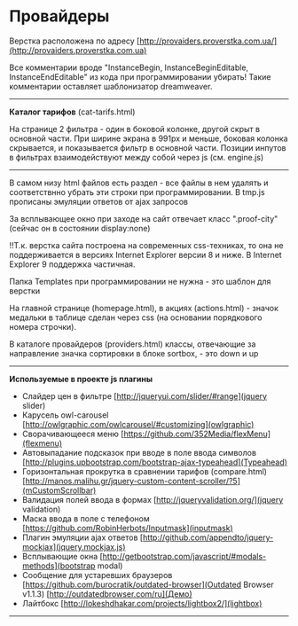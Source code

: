 Провайдеры
================

Верстка расположена по адресу [http://provaiders.proverstka.com.ua/](http://provaiders.proverstka.com.ua)

Все комментарии вроде "InstanceBegin, InstanceBeginEditable, InstanceEndEditable" из кода при программировании убирать! Такие комментарии оставляет шаблонизатор dreamweaver.


---------------------------------------------------------

**Каталог тарифов** (cat-tarifs.html)


На странице 2 фильтра - один в боковой колонке, другой скрыт в основной части. При ширине экрана в 991px и меньше, боковая колонка скрывается, и показывается фильтр в основной части. Позиции инпутов в фильтрах взаимодействуют между собой через js (см. engine.js)

---------------------------------------------------------


В самом низу html файлов есть раздел <!-- =temp JS --> - все файлы в нем удалять и соответствнно убрать эти строки при программировании.  В tmp.js прописаны эмуляции ответов от ajax запросов 

За всплывающее окно при заходе на сайт отвечает класс ".proof-city" (сейчас он в состоянии display:none)

!!Т.к. верстка сайта построена на современных css-техниках, то она не поддерживается в версиях Internet Explorer версии 8 и ниже. В Internet Explorer 9 поддержка частичная.

Папка Templates при программировании не нужна - это шаблон для верстки

На главной странице (homepage.html), в акциях (actions.html) - значок медальки в таблице сделан через css (на основании порядкового номера строчки). 

В каталоге провайдеров (providers.html) классы, отвечающие за направление значка сортировки в блоке sortbox, - это down и up

---------------------------------------------------------
__Используемые в проекте js плагины__
* Слайдер цен в фильтре [http://jqueryui.com/slider/#range](jquery slider)
* Карусель owl-carousel [http://owlgraphic.com/owlcarousel/#customizing](owlgraphic)
* Сворачивающееся меню [https://github.com/352Media/flexMenu](flexmenu)
* Автовыпадание подсказок при вводе в поле ввода символов [http://plugins.upbootstrap.com/bootstrap-ajax-typeahead](Typeahead)
* Горизонтальная прокрутка в сравнении тарифов (compare.html) [http://manos.malihu.gr/jquery-custom-content-scroller/?5](mCustomScrollbar)
* Валидация полей ввода в формах [http://jqueryvalidation.org/](jquery validation)
* Маска ввода в поле с телефоном [https://github.com/RobinHerbots/Inputmask](inputmask)
* Плагин эмуляции ajax ответов [http://github.com/appendto/jquery-mockjax](jquery.mockjax.js)
* Всплывающие окна [http://getbootstrap.com/javascript/#modals-methods](bootstrap modal)
* Сообщение для устаревших браузеров [https://github.com/burocratik/outdated-browser](Outdated Browser v1.1.3) [http://outdatedbrowser.com/ru](Демо)
* Лайтбокс [http://lokeshdhakar.com/projects/lightbox2/](lightbox)

---------------------------------------------------------